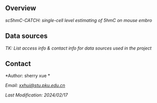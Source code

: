 
## Overview

*sc5hmC-CATCH: single-cell level estimating of 5hmC on mouse embro*

## Data sources

*TK: List access info & contact info for data sources used in the project*

## Contact

*Author: sherry xue * 

*Email: <xxhui@stu.pku.edu.cn>*

*Last Modification: 2024/02/17*

